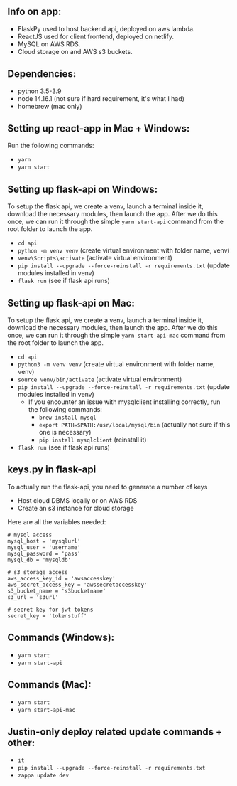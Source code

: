 ## Info on app:

- FlaskPy used to host backend api, deployed on aws lambda.
- ReactJS used for client frontend, deployed on netlify.
- MySQL on AWS RDS.
- Cloud storage on and AWS s3 buckets.

## Dependencies:

- python 3.5-3.9
- node 14.16.1 (not sure if hard requirement, it's what I had)
- homebrew (mac only)

## Setting up react-app in Mac + Windows:

Run the following commands:

- `yarn`
- `yarn start`

## Setting up flask-api on Windows:

To setup the flask api, we create a venv, launch a terminal inside it, download the necessary modules, then launch the app.
After we do this once, we can run it through the simple `yarn start-api` command from the root folder to launch the app.

- `cd api`
- `python -m venv venv` (create virtual environment with folder name, venv)
- `venv\Scripts\activate` (activate virtual environment)
- `pip install --upgrade --force-reinstall -r requirements.txt` (update modules installed in venv)
- `flask run` (see if flask api runs)

## Setting up flask-api on Mac:

To setup the flask api, we create a venv, launch a terminal inside it, download the necessary modules, then launch the app.
After we do this once, we can run it through the simple `yarn start-api-mac` command from the root folder to launch the app.

- `cd api`
- `python3 -m venv venv` (create virtual environment with folder name, venv)
- `source venv/bin/activate` (activate virtual environment)
- `pip install --upgrade --force-reinstall -r requirements.txt` (update modules installed in venv)
  - If you encounter an issue with mysqlclient installing correctly, run the following commands:
    - `brew install mysql`
    - `export PATH=$PATH:/usr/local/mysql/bin` (actually not sure if this one is necessary)
    - `pip install mysqlclient` (reinstall it)
- `flask run` (see if flask api runs)

## keys.py in flask-api

To actually run the flask-api, you need to generate a number of keys

- Host cloud DBMS locally or on AWS RDS
- Create an s3 instance for cloud storage

Here are all the variables needed:

```
# mysql access
mysql_host = 'mysqlurl'
mysql_user = 'username'
mysql_password = 'pass'
mysql_db = 'mysqldb'

# s3 storage access
aws_access_key_id = 'awsaccesskey'
aws_secret_access_key = 'awssecretaccesskey'
s3_bucket_name = 's3bucketname'
s3_url = 's3url'

# secret key for jwt tokens
secret_key = 'tokenstuff'
```

## Commands (Windows):

- `yarn start`
- `yarn start-api`

## Commands (Mac):

- `yarn start`
- `yarn start-api-mac`

## Justin-only deploy related update commands + other:

- `it`
- `pip install --upgrade --force-reinstall -r requirements.txt`
- `zappa update dev`
